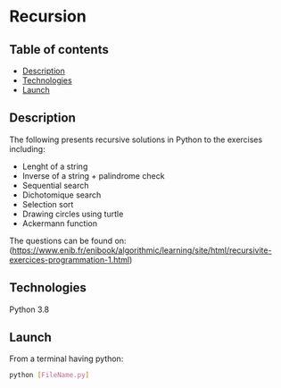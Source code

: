 # Recursion

## Table of contents
* [Description](#description)
* [Technologies](#technologies)
* [Launch](#lauch)

<a id="description"></a>
## Description
The following presents recursive solutions in Python to the exercises including:
* Lenght of a string
* Inverse of a string + palindrome check
* Sequential search
* Dichotomique search
* Selection sort
* Drawing circles using turtle
* Ackermann function

The questions can be found on: (https://www.enib.fr/enibook/algorithmic/learning/site/html/recursivite-exercices-programmation-1.html)

<a id="technologies"></a>
## Technologies
Python 3.8

<a id="lauch"></a>
## Launch
From a terminal having python:

```Bash
python [FileName.py]
```
